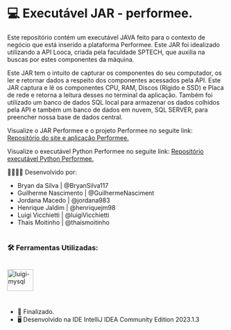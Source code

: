 # 💻 Executável JAR - performee.

Este repositório contém um executável JAVA feito para o contexto de negócio que está inserido a plataforma Performee. Este JAR foi idealizado utilizando a API Looca, criada pela faculdade SPTECH, que auxilia na buscas por estes componentes da máquina.

Este JAR tem o intuito de capturar os componentes do seu computador, os ler e retornar dados a respeito dos componentes acessados pela API. Este JAR captura e lê os componentes CPU, RAM, Discos (Rígido e SSD) e Placa de rede e retorna a leitura desses no terminal da aplicação. Também foi utilizado um banco de dados SQL local para armazenar os dados colhidos pela API e também um banco de dados em nuvem, SQL SERVER, para preencher nossa base de dados central.

Visualize o JAR Performee e o projeto Performee no seguite link:
<a href="https://github.com/SPTech-performee/performee">Repositório do site e aplicação Performee.</a>

Visualize o executável Python Performee no seguite link:
<a href="https://github.com/SPTech-performee/performee-gpu">Repositório executável Python Performee.</a>

👷🏻‍♂️🔨 Desenvolvido por:
  - Bryan da Silva | @BryanSilva117
  - Guilherme Nascimento | @GuilhermeNasciment
  - Jordana Macedo | @jordana983
  - Henrique Jaldim | @henriquejm98
  - Luigi Vicchietti | @luigiVicchietti
  - Thais Moitinho | @thaismoitinho

#

### 🛠 Ferramentas Utilizadas:
<br>

<div align="left">
  <img align="center" alt="luigi-mysql" height="50" width="60" src="https://cdn.jsdelivr.net/gh/devicons/devicon/icons/mysql/mysql-original.svg">
</div>

#

- 📌 Finalizado.
- 🖥️ Desenvolvido na IDE IntelliJ IDEA Community Edition 2023.1.3
